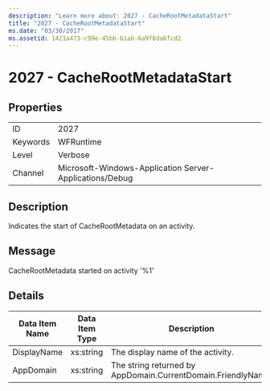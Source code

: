 ```yaml
---
description: "Learn more about: 2027 - CacheRootMetadataStart"
title: "2027 - CacheRootMetadataStart"
ms.date: "03/30/2017"
ms.assetid: 1421a473-c99e-45bb-b1ab-6a9f8da6fcd2
---
```

# 2027 - CacheRootMetadataStart

## Properties  
  
|||  
|-|-|  
|ID|2027|  
|Keywords|WFRuntime|  
|Level|Verbose|  
|Channel|Microsoft-Windows-Application Server-Applications/Debug|  
  
## Description  

 Indicates the start of CacheRootMetadata on an activity.  
  
## Message  

 CacheRootMetadata started on activity '%1'  
  
## Details  
  
|Data Item Name|Data Item Type|Description|  
|--------------------|--------------------|-----------------|  
|DisplayName|xs:string|The display name of the activity.|  
|AppDomain|xs:string|The string returned by AppDomain.CurrentDomain.FriendlyName.|
